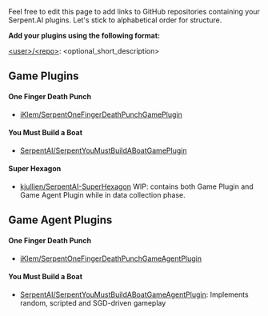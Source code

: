 Feel free to edit this page to add links to GitHub repositories containing your Serpent.AI plugins. Let's stick to alphabetical order for structure.

**Add your plugins using the following format:**

[\<user\>/\<repo\>](): <optional_short_description> 

## Game Plugins

#### One Finger Death Punch

* [iKlem/SerpentOneFingerDeathPunchGamePlugin](https://github.com/iKlem/SerpentOneFingerDeathPunchGamePlugin)

#### You Must Build a Boat

* [SerpentAI/SerpentYouMustBuildABoatGamePlugin](https://github.com/SerpentAI/SerpentYouMustBuildABoatGamePlugin)

#### Super Hexagon

* [kjullien/SerpentAI-SuperHexagon](https://github.com/kjullien/SerpentAI-SuperHexagon) WIP: contains both Game Plugin and Game Agent Plugin while in data collection phase.

## Game Agent Plugins

#### One Finger Death Punch

* [iKlem/SerpentOneFingerDeathPunchGameAgentPlugin](https://github.com/iKlem/SerpentOneFingerDeathPunchGameAgentPlugin)

#### You Must Build a Boat

* [SerpentAI/SerpentYouMustBuildABoatGameAgentPlugin](https://github.com/SerpentAI/SerpentYouMustBuildABoatGameAgentPlugin): Implements random, scripted and SGD-driven gameplay